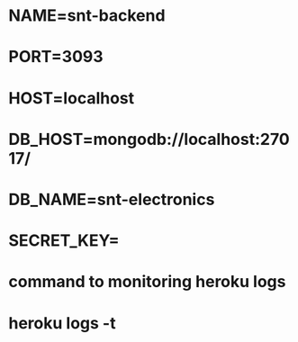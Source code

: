 # NAME=snt-backend
# PORT=3093
# HOST=localhost
# DB_HOST=mongodb://localhost:27017/
# DB_NAME=snt-electronics
# SECRET_KEY=
#
# command to monitoring heroku logs
# heroku logs -t